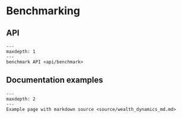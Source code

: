# Benchmarking

## API

```{toctree}
---
maxdepth: 1
---
benchmark API <api/benchmark>
```


## Documentation examples

```{toctree}
---
maxdepth: 2
---
Example page with markdown source <source/wealth_dynamics_md.md>
```

